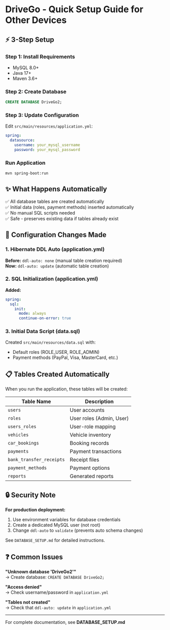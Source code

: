 # DriveGo - Quick Setup Guide for Other Devices

## ⚡ 3-Step Setup

### Step 1: Install Requirements
- MySQL 8.0+
- Java 17+
- Maven 3.6+

### Step 2: Create Database
```sql
CREATE DATABASE DriveGo2;
```

### Step 3: Update Configuration
Edit `src/main/resources/application.yml`:
```yaml
spring:
  datasource:
    username: your_mysql_username
    password: your_mysql_password
```

### Run Application
```bash
mvn spring-boot:run
```

## ✨ What Happens Automatically

✅ All database tables are created automatically  
✅ Initial data (roles, payment methods) inserted automatically  
✅ No manual SQL scripts needed  
✅ Safe - preserves existing data if tables already exist  

## 🔧 Configuration Changes Made

### 1. Hibernate DDL Auto (application.yml)
**Before:** `ddl-auto: none` (manual table creation required)  
**Now:** `ddl-auto: update` (automatic table creation)

### 2. SQL Initialization (application.yml)
**Added:**
```yaml
spring:
  sql:
    init:
      mode: always
      continue-on-error: true
```

### 3. Initial Data Script (data.sql)
Created `src/main/resources/data.sql` with:
- Default roles (ROLE_USER, ROLE_ADMIN)
- Payment methods (PayPal, Visa, MasterCard, etc.)

## 📋 Tables Created Automatically

When you run the application, these tables will be created:

| Table Name | Description |
|-----------|-------------|
| `users` | User accounts |
| `roles` | User roles (Admin, User) |
| `users_roles` | User-role mapping |
| `vehicles` | Vehicle inventory |
| `car_bookings` | Booking records |
| `payments` | Payment transactions |
| `bank_transfer_receipts` | Receipt files |
| `payment_methods` | Payment options |
| `reports` | Generated reports |

## 🔒 Security Note

**For production deployment:**
1. Use environment variables for database credentials
2. Create a dedicated MySQL user (not root)
3. Change `ddl-auto` to `validate` (prevents auto schema changes)

See `DATABASE_SETUP.md` for detailed instructions.

## ❓ Common Issues

**"Unknown database 'DriveGo2'"**  
→ Create database: `CREATE DATABASE DriveGo2;`

**"Access denied"**  
→ Check username/password in `application.yml`

**"Tables not created"**  
→ Check that `ddl-auto: update` in `application.yml`

---

For complete documentation, see **DATABASE_SETUP.md**
